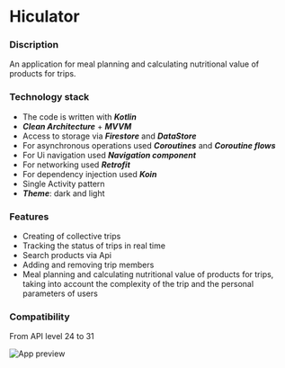 # Hiculator

### Discription
An application for meal planning and calculating nutritional value of products for trips.

### Technology stack
* The code is written with _**Kotlin**_
* _**Clean Architecture**_ + _**MVVM**_
* Access to storage via _**Firestore**_ and _**DataStore**_
* For asynchronous operations used _**Coroutines**_ and _**Coroutine flows**_
* For Ui navigation used _**Navigation component**_
* For networking used _**Retrofit**_
* For dependency injection used _**Koin**_
* Single Activity pattern
* _**Theme**_: dark and light

### Features
* Creating of collective trips
* Tracking the status of trips in real time
* Search products via Api
* Adding and removing trip members
* Meal planning and calculating nutritional value of products for trips, taking into account the complexity of the trip and the personal parameters of users


### Compatibility
From API level 24 to 31

![App preview](preview/app_preview.gif)